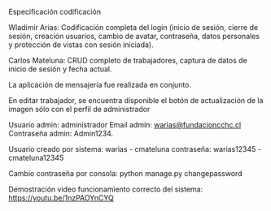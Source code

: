Especificación codificación

Wladimir Arias: Codificación completa del login (inicio de sesión, cierre de sesión, creación usuarios, cambio de avatar, contraseña, datos personales y protección de vistas con sesión iniciada).

Carlos Mateluna: CRUD completo de trabajadores, captura de datos de inicio de sesión y fecha actual.

La aplicación de mensajería fue realizada en conjunto.

En editar trabajador, se encuentra disponible el botón de actualización de la imagen sólo con el perfil de administrador

Usuario admin: administrador
Email admin: warias@fundacioncchc.cl
Contraseña admin: Admin1234.

Usuario creado por sistema: warias - cmateluna
contraseña: warias12345 - cmateluna12345

Cambio contraseña por consola: python manage.py changepassword <nombre usuario>

Demostración video funcionamiento correcto del sistema: https://youtu.be/1nzPAOYnCYQ